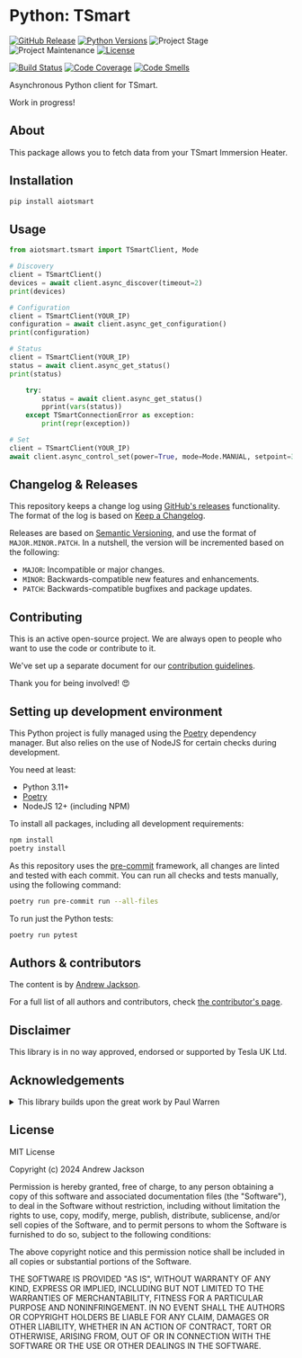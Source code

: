 # Python: TSmart

[![GitHub Release][releases-shield]][releases]
[![Python Versions][python-versions-shield]][pypi]
![Project Stage][project-stage-shield]
![Project Maintenance][maintenance-shield]
[![License][license-shield]](LICENSE.md)

[![Build Status][build-shield]][build]
[![Code Coverage][codecov-shield]][codecov]
[![Code Smells][code-smells]][sonarcloud]

Asynchronous Python client for TSmart.

Work in progress!

## About

This package allows you to fetch data from your TSmart Immersion Heater.

## Installation

```bash
pip install aiotsmart
```

## Usage
```python
from aiotsmart.tsmart import TSmartClient, Mode

# Discovery
client = TSmartClient()
devices = await client.async_discover(timeout=2)
print(devices)

# Configuration
client = TSmartClient(YOUR_IP)
configuration = await client.async_get_configuration()
print(configuration)

# Status
client = TSmartClient(YOUR_IP)
status = await client.async_get_status()
print(status)

    try:
        status = await client.async_get_status()
        pprint(vars(status))
    except TSmartConnectionError as exception:
        print(repr(exception))

# Set
client = TSmartClient(YOUR_IP)
await client.async_control_set(power=True, mode=Mode.MANUAL, setpoint=30)
```

## Changelog & Releases

This repository keeps a change log using [GitHub's releases][releases]
functionality. The format of the log is based on
[Keep a Changelog][keepchangelog].

Releases are based on [Semantic Versioning][semver], and use the format
of ``MAJOR.MINOR.PATCH``. In a nutshell, the version will be incremented
based on the following:

- ``MAJOR``: Incompatible or major changes.
- ``MINOR``: Backwards-compatible new features and enhancements.
- ``PATCH``: Backwards-compatible bugfixes and package updates.

## Contributing

This is an active open-source project. We are always open to people who want to
use the code or contribute to it.

We've set up a separate document for our
[contribution guidelines](.github/CONTRIBUTING.md).

Thank you for being involved! :heart_eyes:

## Setting up development environment

This Python project is fully managed using the [Poetry][poetry] dependency manager. But also relies on the use of NodeJS for certain checks during development.

You need at least:

- Python 3.11+
- [Poetry][poetry-install]
- NodeJS 12+ (including NPM)

To install all packages, including all development requirements:

```bash
npm install
poetry install
```

As this repository uses the [pre-commit][pre-commit] framework, all changes
are linted and tested with each commit. You can run all checks and tests
manually, using the following command:

```bash
poetry run pre-commit run --all-files
```

To run just the Python tests:

```bash
poetry run pytest
```

## Authors & contributors

The content is by [Andrew Jackson][andrew-codechimp].

For a full list of all authors and contributors,
check [the contributor's page][contributors].

## Disclaimer

This library is in no way approved, endorsed or supported by Tesla UK Ltd.

## Acknowledgements

<details>
    <summary>This library builds upon the great work by Paul Warren</summary>
    MIT License

    Copyright (c) 2023 Paul Warren

    Permission is hereby granted, free of charge, to any person obtaining a copy
    of this software and associated documentation files (the "Software"), to deal
    in the Software without restriction, including without limitation the rights
    to use, copy, modify, merge, publish, distribute, sublicense, and/or sell
    copies of the Software, and to permit persons to whom the Software is
    furnished to do so, subject to the following conditions:

    The above copyright notice and this permission notice shall be included in all
    copies or substantial portions of the Software.

    THE SOFTWARE IS PROVIDED "AS IS", WITHOUT WARRANTY OF ANY KIND, EXPRESS OR
    IMPLIED, INCLUDING BUT NOT LIMITED TO THE WARRANTIES OF MERCHANTABILITY,
    FITNESS FOR A PARTICULAR PURPOSE AND NONINFRINGEMENT. IN NO EVENT SHALL THE
    AUTHORS OR COPYRIGHT HOLDERS BE LIABLE FOR ANY CLAIM, DAMAGES OR OTHER
    LIABILITY, WHETHER IN AN ACTION OF CONTRACT, TORT OR OTHERWISE, ARISING FROM,
    OUT OF OR IN CONNECTION WITH THE SOFTWARE OR THE USE OR OTHER DEALINGS IN THE
    SOFTWARE.
</details>


## License

MIT License

Copyright (c) 2024 Andrew Jackson

Permission is hereby granted, free of charge, to any person obtaining a copy
of this software and associated documentation files (the "Software"), to deal
in the Software without restriction, including without limitation the rights
to use, copy, modify, merge, publish, distribute, sublicense, and/or sell
copies of the Software, and to permit persons to whom the Software is
furnished to do so, subject to the following conditions:

The above copyright notice and this permission notice shall be included in all
copies or substantial portions of the Software.

THE SOFTWARE IS PROVIDED "AS IS", WITHOUT WARRANTY OF ANY KIND, EXPRESS OR
IMPLIED, INCLUDING BUT NOT LIMITED TO THE WARRANTIES OF MERCHANTABILITY,
FITNESS FOR A PARTICULAR PURPOSE AND NONINFRINGEMENT. IN NO EVENT SHALL THE
AUTHORS OR COPYRIGHT HOLDERS BE LIABLE FOR ANY CLAIM, DAMAGES OR OTHER
LIABILITY, WHETHER IN AN ACTION OF CONTRACT, TORT OR OTHERWISE, ARISING FROM,
OUT OF OR IN CONNECTION WITH THE SOFTWARE OR THE USE OR OTHER DEALINGS IN THE
SOFTWARE.

[build-shield]: https://github.com/andrew-codechimp/python-tsmart/actions/workflows/tests.yaml/badge.svg
[build]: https://github.com/andrew-codechimp/python-tsmart/actions
[code-smells]: https://sonarcloud.io/api/project_badges/measure?project=andrew-codechimp_python-tsmart&metric=code_smells
[codecov-shield]: https://codecov.io/gh/andrew-codechimp/python-tsmart/branch/main/graph/badge.svg
[codecov]: https://codecov.io/gh/andrew-codechimp/python-tsmart
[commits-shield]: https://img.shields.io/github/commit-activity/y/andrew-codechimp/python-tsmart.svg
[commits]: https://github.com/andrew-codechimp/python-tsmart/commits/master
[contributors]: https://github.com/andrew-codechimp/python-tsmart/graphs/contributors
[andrew-codechimp]: https://github.com/andrew-codechimp
[keepchangelog]: http://keepachangelog.com/en/1.0.0/
[license-shield]: https://img.shields.io/github/license/andrew-codechimp/python-tsmart.svg
[maintenance-shield]: https://img.shields.io/maintenance/yes/2024.svg
[poetry-install]: https://python-poetry.org/docs/#installation
[poetry]: https://python-poetry.org
[pre-commit]: https://pre-commit.com/
[project-stage-shield]: https://img.shields.io/badge/project%20stage-stable-green.svg
[python-versions-shield]: https://img.shields.io/pypi/pyversions/aiotsmart
[releases-shield]: https://img.shields.io/github/release/andrew-codechimp/python-tsmart.svg
[releases]: https://github.com/andrew-codechimp/python-tsmart/releases
[semver]: http://semver.org/spec/v2.0.0.html
[sonarcloud]: https://sonarcloud.io/summary/new_code?id=andrew-codechimp_python-tsmart
[pypi]: https://pypi.org/project/aiotsmart/
